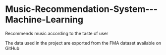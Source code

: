 # Music-Recommendation-System---Machine-Learning
Recommends music according to the taste of user

The data used in the project are exported from the FMA dataset available on GitHub
